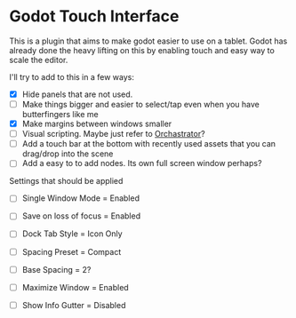 # Godot Touch Interface

This is a plugin that aims to make godot easier to use on a tablet. 
Godot has already done the heavy lifting on this by enabling touch and easy way to scale the editor.


I'll try to add to this in a few ways:
- [x] Hide panels that are not used.
- [ ] Make things bigger and easier to select/tap even when you have butterfingers like me
- [x] Make margins between windows smaller
- [ ] Visual scripting. Maybe just refer to [Orchastrator](https://github.com/CraterCrash/godot-orchestrator)?
- [ ] Add a touch bar at the bottom with recently used assets that you can drag/drop into the scene
- [ ] Add a easy to to add nodes. Its own full screen window perhaps?

Settings that should be applied
- [ ] Single Window Mode = Enabled
- [ ] Save on loss of focus = Enabled
- [ ] Dock Tab Style = Icon Only
- [ ] Spacing Preset = Compact
- [ ] Base Spacing = 2?
- [ ] Maximize Window = Enabled
- [ ] Show Info Gutter = Disabled





